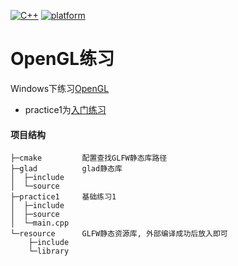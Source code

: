 [![C++](https://img.shields.io/badge/language-c++-red.svg)](https://en.cppreference.com/)
[![platform](https://img.shields.io/badge/platform-%20%7C%20windows-lightgrey.svg)](#%E9%A1%B9%E7%9B%AE%E7%9A%84%E4%B8%80%E4%BA%9B%E8%AE%BE%E8%AE%A1%E7%89%B9%E7%82%B9)


# OpenGL练习

Windows下练习[OpenGL](https://learnopengl-cn.github.io/intro/)

* practice1为[入门练习](https://learnopengl-cn.github.io/01%20Getting%20started/01%20OpenGL/)

#### 项目结构
```
├─cmake         配置查找GLFW静态库路径
├─glad          glad静态库
│  ├─include
│  └─source
├─practice1     基础练习1
│  ├─include
│  ├─source
│  └─main.cpp
└─resource      GLFW静态资源库, 外部编译成功后放入即可
    ├─include
    └─library
```
